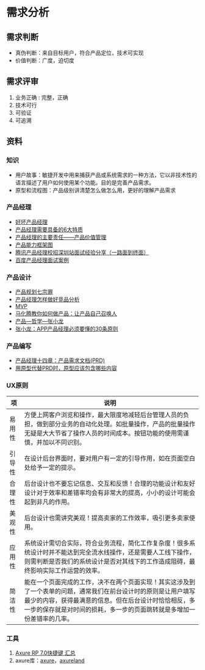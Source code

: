 # 需求分析
## 需求判断
* 真伪判断：来自目标用户，符合产品定位，技术可实现
* 价值判断：广度，迫切度

## 需求评审
1. 业务正确 : 完整，正确
1. 技术可行
1. 可验证
1. 可追溯

## 资料
### 知识
* 用户故事：敏捷开发中用来捕获产品或系统需求的一种方法，它以非技术性的语言描述了用户如何使用某个功能。目的是完善产品需求。
* 原型和流程图：产品级别讲清楚怎么做怎么用，更好的理解产品需求

### 产品经理
* [好坏产品经理](https://rd.wangyaqi.cn/#/hire/material/pm)
* [产品经理需要具备的6大特质](http://www.yixieshi.com/zhichang/16405.html)
* [产品经理的主要责任——产品价值管理](http://www.heguangming.com/?p=898)
* [产品能力框架图](http://www.yixieshi.com/14532.html)
* [腾讯产品经理校招深圳站面试经验分享（一路面到终面）](http://blog.csdn.net/katherine_he/article/details/37938351)
* [百度产品经理面试案例](http://www.szyc.com/bbs/bwnx-1188-6-2.html)

### 产品设计
* [产品规划七宗罪](http://www.heguangming.com/?p=833)
* [产品经理怎样做好竞品分析](http://www.xker.com/page/e2014/0911/134172.html)
* [MVP](http://36kr.com/p/202916.html)
* [马化腾教你如何做产品：让产品自己召唤人](https://www.axure.com.cn/901/)
* [产品—哲学—张小龙](http://www.geekpark.net/topics/162060)
* [张小龙：APP产品经理必须要懂的30条原则](http://www.yixieshi.com/17656.html)

### 产品编写
* [产品经理十四章：产品需求文档(PRD)](https://developer.aliyun.com/article/655300)
* [用原型代替PRD时，原型应该包含哪些内容](http://www.woshipm.com/rp/227461.html)

### UX原则
| 项 | 说明 |
| --- | --- |
| 易用性 | 方便上网客户浏览和操作，最大限度地减轻后台管理人员的负担，做到部分业务的自动化处理。如批量操作，产品的批量操作无疑是大大节省了操作人员的时间成本。按钮功能的使用需谨慎，并加以不同识别。 |
| 引导性 | 在设计后台界面时，要对用户有一定的引导作用，如在页面空白处给予一定的提示。 |
| 合理性 | 后台设计也不要忘记信息、交互和反馈！合理的功能设计和友好设计对于效率和差错率均会有非常大的提高，小小的设计可能会起到非凡的作用。 |
| 美观性 | 后台设计也需讲究美观！提高卖家的工作效率，吸引更多卖家使用。 |
| 应用性 | 系统设计需切合实际，符合业务流程，简化工作复杂度！很多系统设计时并不能达到完全流水线操作，还是需要人工线下操作，则需判断是否我们的系统设计是否对其线下的工作造成阻碍，最终影响实际工作运营的效率。 |
| 简洁性 | 能在一个页面完成的工作，决不在两个页面实现！其实这涉及到了一个表单的问题，通常我们在前台设计时的原则是让用户填写最少的内容，获得最满意的信息。但在后台设计时恰恰相反，多一步的保存就是对时间的损耗，多一步的页面跳转就是多增加一份差错率的几率。 |

### 工具
1. [Axure RP 7.0快捷键 汇总](http://www.woshipm.com/pd/81482.html)
1. axure库：[axure](http://www.axure.com/community/widget-libraries)，[axureland](http://axureland.com/axure-widget-libraries)

